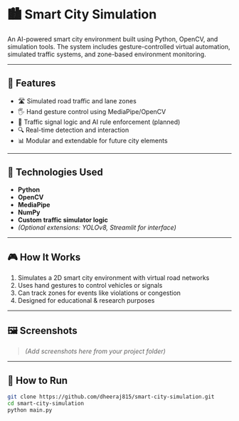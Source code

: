 # 🏙️ Smart City Simulation

An AI-powered smart city environment built using Python, OpenCV, and simulation tools. The system includes gesture-controlled virtual automation, simulated traffic systems, and zone-based environment monitoring.

---

## 🚀 Features

- 🛣️ Simulated road traffic and lane zones
- 🖐️ Hand gesture control using MediaPipe/OpenCV
- 🚦 Traffic signal logic and AI rule enforcement (planned)
- 🔍 Real-time detection and interaction
- 📊 Modular and extendable for future city elements

---

## 🧠 Technologies Used

- **Python**
- **OpenCV**
- **MediaPipe**
- **NumPy**
- **Custom traffic simulator logic**
- *(Optional extensions: YOLOv8, Streamlit for interface)*

---

## 🎮 How It Works

1. Simulates a 2D smart city environment with virtual road networks
2. Uses hand gestures to control vehicles or signals
3. Can track zones for events like violations or congestion
4. Designed for educational & research purposes

---

## 🖼️ Screenshots

> *(Add screenshots here from your project folder)*

---

## 📁 How to Run

```bash
git clone https://github.com/dheeraj815/smart-city-simulation.git
cd smart-city-simulation
python main.py
